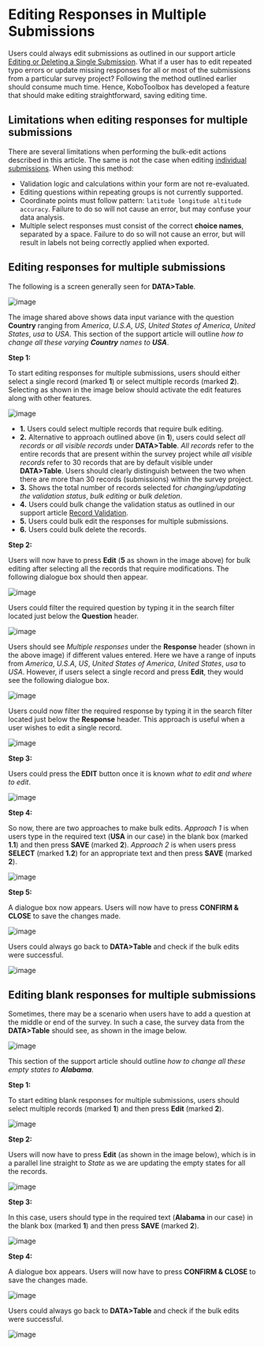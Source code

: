 # Editing Responses in Multiple Submissions

Users could always edit submissions as outlined in our support article
[Editing or Deleting a Single Submission](howto_edit_single_submissions.md).
What if a user has to edit repeated typo errors or update missing responses for
all or most of the submissions from a particular survey project? Following the
method outlined earlier should consume much time. Hence, KoboToolbox has
developed a feature that should make editing straightforward, saving editing
time.

## Limitations when editing responses for multiple submissions

There are several limitations when performing the bulk-edit actions described in
this article. The same is not the case when editing
[individual submissions](howto_edit_single_submissions.md). When using this
method:

- Validation logic and calculations within your form are not re-evaluated.
- Editing questions within repeating groups is not currently supported.
- Coordinate points must follow pattern: `latitude longitude altitude accuracy`.
  Failure to do so will not cause an error, but may confuse your data analysis.
- Multiple select responses must consist of the correct **choice names**,
  separated by a space. Failure to do so will not cause an error, but will
  result in labels not being correctly applied when exported.

## Editing responses for multiple submissions

The following is a screen generally seen for **DATA>Table**.

![image](/images/howto_edit_multiple_submissions/edit_multiple_1.png)

The image shared above shows data input variance with the question **Country**
ranging from _America_, _U.S.A_, _US_, _United States of America_, _United
States_, _usa_ to _USA_. This section of the support article will outline _how
to change all these varying **Country** names to **USA**_.

**Step 1:**

To start editing responses for multiple submissions, users should either select
a single record (marked **1**) or select multiple records (marked **2**).
Selecting as shown in the image below should activate the edit features along
with other features.

![image](/images/howto_edit_multiple_submissions/edit_multiple_2.png)

- **1.** Users could select multiple records that require bulk editing.
- **2.** Alternative to approach outlined above (in **1**), users could select
  _all records_ or _all visible records_ under **DATA>Table**. _All records_
  refer to the entire records that are present within the survey project while
  _all visible records_ refer to 30 records that are by default visible under
  **DATA>Table**. Users should clearly distinguish between the two when there
  are more than 30 records (submissions) within the survey project.
- **3.** Shows the total number of records selected for _changing/updating the
  validation status_, _bulk editing_ or _bulk deletion_.
- **4.** Users could bulk change the validation status as outlined in our
  support article [Record Validation](record_validation.md).
- **5.** Users could bulk edit the responses for multiple submissions.
- **6.** Users could bulk delete the records.

**Step 2:**

Users will now have to press **Edit** (**5** as shown in the image above) for
bulk editing after selecting all the records that require modifications. The
following dialogue box should then appear.

![image](/images/howto_edit_multiple_submissions/edit_multiple_3.png)

Users could filter the required question by typing it in the search filter
located just below the **Question** header.

![image](/images/howto_edit_multiple_submissions/edit_multiple_4.png)

Users should see _Multiple responses_ under the **Response** header (shown in
the above image) if different values entered. Here we have a range of inputs
from _America_, _U.S.A_, _US_, _United States of America_, _United States_,
_usa_ to _USA_. However, if users select a single record and press **Edit**,
they would see the following dialogue box.

![image](/images/howto_edit_multiple_submissions/edit_multiple_5.png)

Users could now filter the required response by typing it in the search filter
located just below the **Response** header. This approach is useful when a user
wishes to edit a single record.

![image](/images/howto_edit_multiple_submissions/edit_multiple_6.png)

**Step 3:**

Users could press the **EDIT** button once it is known _what to edit and where
to edit_.

![image](/images/howto_edit_multiple_submissions/edit_multiple_7.png)

**Step 4:**

So now, there are two approaches to make bulk edits. _Approach 1_ is when users
type in the required text (**USA** in our case) in the blank box (marked
**1.1**) and then press **SAVE** (marked **2**). _Approach 2_ is when users
press **SELECT** (marked **1.2**) for an appropriate text and then press
**SAVE** (marked **2**).

![image](/images/howto_edit_multiple_submissions/edit_multiple_8.png)

**Step 5:**

A dialogue box now appears. Users will now have to press **CONFIRM & CLOSE** to
save the changes made.

![image](/images/howto_edit_multiple_submissions/edit_multiple_9.png)

Users could always go back to **DATA>Table** and check if the bulk edits were
successful.

![image](/images/howto_edit_multiple_submissions/edit_multiple_10.png)

## Editing blank responses for multiple submissions

Sometimes, there may be a scenario when users have to add a question at the
middle or end of the survey. In such a case, the survey data from the
**DATA>Table** should see, as shown in the image below.

![image](/images/howto_edit_multiple_submissions/edit_multiple_11.png)

This section of the support article should outline _how to change all these
empty states to **Alabama**_.

**Step 1:**

To start editing blank responses for multiple submissions, users should select
multiple records (marked **1**) and then press **Edit** (marked **2**).

![image](/images/howto_edit_multiple_submissions/edit_multiple_12.png)

**Step 2:**

Users will now have to press **Edit** (as shown in the image below), which is in
a parallel line straight to _State_ as we are updating the empty states for all
the records.

![image](/images/howto_edit_multiple_submissions/edit_multiple_13.png)

**Step 3:**

In this case, users should type in the required text (**Alabama** in our case)
in the blank box (marked **1**) and then press **SAVE** (marked **2**).

![image](/images/howto_edit_multiple_submissions/edit_multiple_14.png)

**Step 4:**

A dialogue box appears. Users will now have to press **CONFIRM & CLOSE** to save
the changes made.

![image](/images/howto_edit_multiple_submissions/edit_multiple_15.png)

Users could always go back to **DATA>Table** and check if the bulk edits were
successful.

![image](/images/howto_edit_multiple_submissions/edit_multiple_16.png)
